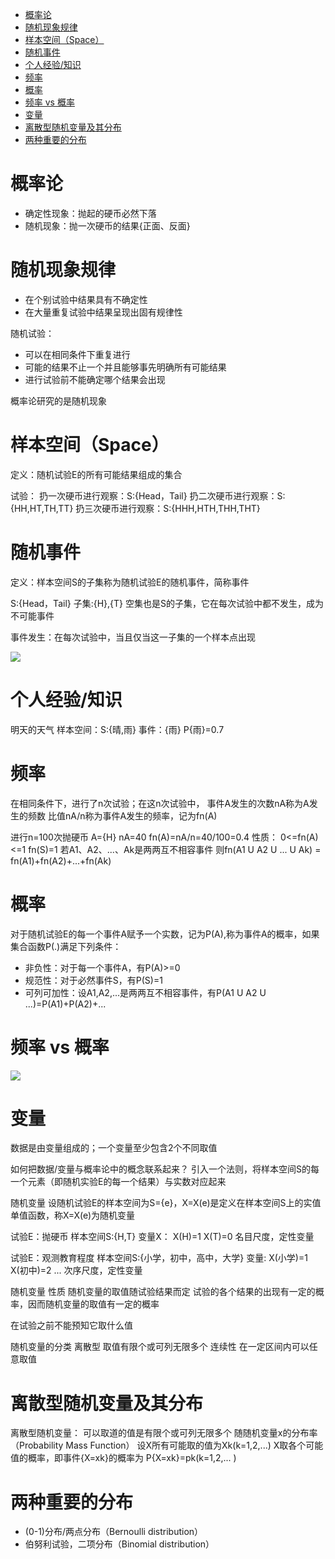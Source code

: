 <!-- TOC -->

- [概率论](#%E6%A6%82%E7%8E%87%E8%AE%BA)
- [随机现象规律](#%E9%9A%8F%E6%9C%BA%E7%8E%B0%E8%B1%A1%E8%A7%84%E5%BE%8B)
- [样本空间（Space）](#%E6%A0%B7%E6%9C%AC%E7%A9%BA%E9%97%B4space)
- [随机事件](#%E9%9A%8F%E6%9C%BA%E4%BA%8B%E4%BB%B6)
- [个人经验/知识](#%E4%B8%AA%E4%BA%BA%E7%BB%8F%E9%AA%8C%E7%9F%A5%E8%AF%86)
- [频率](#%E9%A2%91%E7%8E%87)
- [概率](#%E6%A6%82%E7%8E%87)
- [频率 vs 概率](#%E9%A2%91%E7%8E%87-vs-%E6%A6%82%E7%8E%87)
- [变量](#%E5%8F%98%E9%87%8F)
- [离散型随机变量及其分布](#%E7%A6%BB%E6%95%A3%E5%9E%8B%E9%9A%8F%E6%9C%BA%E5%8F%98%E9%87%8F%E5%8F%8A%E5%85%B6%E5%88%86%E5%B8%83)
- [两种重要的分布](#%E4%B8%A4%E7%A7%8D%E9%87%8D%E8%A6%81%E7%9A%84%E5%88%86%E5%B8%83)

<!-- /TOC -->

# 概率论
+ 确定性现象：抛起的硬币必然下落
+ 随机现象：抛一次硬币的结果{正面、反面}

# 随机现象规律
+ 在个别试验中结果具有不确定性
+ 在大量重复试验中结果呈现出固有规律性

随机试验：
+ 可以在相同条件下重复进行
+ 可能的结果不止一个并且能够事先明确所有可能结果
+ 进行试验前不能确定哪个结果会出现

概率论研究的是随机现象

# 样本空间（Space）
定义：随机试验E的所有可能结果组成的集合

试验：
扔一次硬币进行观察：S:{Head，Tail}
扔二次硬币进行观察：S:{HH,HT,TH,TT}
扔三次硬币进行观察：S:{HHH,HTH,THH,THT}

# 随机事件
定义：样本空间S的子集称为随机试验E的随机事件，简称事件

S:{Head，Tail} 子集:{H},{T}
空集也是S的子集，它在每次试验中都不发生，成为不可能事件

事件发生：在每次试验中，当且仅当这一子集的一个样本点出现


![](https://raw.githubusercontent.com/1990frog/imagebed/default/20210806142308.png)


# 个人经验/知识
明天的天气
样本空间：S:{晴,雨}
事件：{雨}
P{雨}=0.7

# 频率
在相同条件下，进行了n次试验；在这n次试验中，
事件A发生的次数nA称为A发生的频数
比值nA/n称为事件A发生的频率，记为fn(A)

进行n=100次抛硬币
A={H} nA=40 fn(A)=nA/n=40/100=0.4
性质：
0<=fn(A)<=1
fn(S)=1
若A1、A2、...、Ak是两两互不相容事件
则fn(A1 U A2 U ... U Ak) = fn(A1)+fn(A2)+...+fn(Ak)

# 概率
对于随机试验E的每一个事件A赋予一个实数，记为P(A),称为事件A的概率，如果集合函数P(.)满足下列条件：
+ 非负性：对于每一个事件A，有P(A)>=0
+ 规范性：对于必然事件S，有P(S)=1
+ 可列可加性：设A1,A2,...是两两互不相容事件，有P(A1 U A2 U ...)=P(A1)+P(A2)+...

# 频率 vs 概率

![](https://raw.githubusercontent.com/1990frog/imagebed/default/20210806144228.png)


# 变量
数据是由变量组成的；一个变量至少包含2个不同取值

如何把数据/变量与概率论中的概念联系起来？
引入一个法则，将样本空间S的每一个元素（即随机实验E的每一个结果）与实数对应起来

随机变量
设随机试验E的样本空间为S={e}，X=X(e)是定义在样本空间S上的实值单值函数，称X=X(e)为随机变量

试验E：抛硬币
样本空间S:{H,T}
变量X：
X(H)=1
X(T)=0
名目尺度，定性变量

试验E：观测教育程度
样本空间S:{小学，初中，高中，大学}
变量:
X(小学)=1
X(初中)=2
...
次序尺度，定性变量

随机变量
性质
随机变量的取值随试验结果而定
试验的各个结果的出现有一定的概率，因而随机变量的取值有一定的概率

在试验之前不能预知它取什么值

随机变量的分类
离散型
取值有限个或可列无限多个
连续性
在一定区间内可以任意取值


# 离散型随机变量及其分布
离散型随机变量：
可以取道的值是有限个或可列无限多个
随随机变量x的分布率（Probability Mass Function）
设X所有可能取的值为Xk(k=1,2,...)
X取各个可能值的概率，即事件{X=xk}的概率为
P{X=xk}=pk(k=1,2,...      )

# 两种重要的分布
+ (0-1)分布/两点分布（Bernoulli distribution）
+ 伯努利试验，二项分布（Binomial distribution）